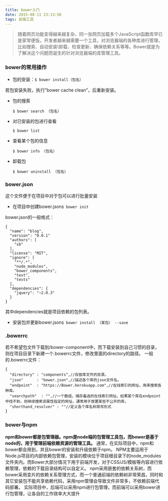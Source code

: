 ```yaml
---
title: bower入门
date: 2015-08-11 23:13:58
tags: 前端工具
---
```


> 随着网页功能变得越来越复杂，同一张网页加载多个JavaScript函数库早已是家常便饭。开发者越来越需要一个工具，对浏览器端的各种库进行管理，比如搜索、自动安装\卸载、检查更新、确保依赖关系等等。Bower就是为了解决这个问题而诞生的针对浏览器端的库管理工具。

### bower的常用操作

- 包的安装：`$ bower install（包名）`

若包安装失败，执行”bower cache clean”，后重新安装。

- 包的搜索

  ```
  $ bower search （包名）
  ```

- 对已安装的包进行查看

  ```
  $ bower list
  ```


- 查看某个包的信息

  ```
  $ bower info （包名）
  ```

- 卸载包

  ```
  $ bower uninstall （包名）
  ```

### bower.json

这个文件便于在项目中对于包可以进行批量安装

- 在项目中创建bower.json`$ bower init`

bower.json的一般格式：

```
{
  "name": "blog",  
  "version": "0.0.1"     
  "authors": [
    "sb"
  ],
  "license": "MIT",
  "ignore": [      
    "**/.*",    
    "node_modules",      
    "bower_components",    
    "test",
    "tests"
  ],
  "dependencies": {
    "jquery": "~2.0.3"
  }
}
```

其中dependencies就是项目依赖的包列表。

- 安装包并更新bower.json`$ bower install （某包） --save`

### .bowerrc

若不希望包文件下载到/bower-component中，而下载安装到自己习惯的目录，则在项目目录下新建一个.bowerrc文件，修改里面的directory的路径。
一般的.bowerrc文件：

```
{
  "directory" : "components",//存放库文件的目录。
  "json"      : "bower.json",//描述各个库的json文件名。
  "endpoint"  : "https://Bower.herokuapp.com",//在线索引的网址，用来搜索各种库。
  "searchpath"  : "",//一个数组，储存备选的在线索引网址。如果某个库在endpoint中找不到，则继续搜索该属性指定的网址，通常用于放置某些不公开的库。
  "shorthand_resolver" : ""//定义各个库名称简写形式
}
```

### bower与npm

**npm和bower都是包管理器。npm是node端的包管理工具包，而bower是基于node的，用于管理前端依赖资源的管理工具。**
通常，在实际项目中，npm和bower都会用到，并且bower的安装和升级依赖于npm。
NPM主要运用于Node.js项目的内部依赖包管理，安装的模块位于项目根目录下的node_modules文件夹内。而Bower大部分情况下用于前端开发，对于CSS/JS/模板等内容进行依赖管理，依赖的下载目录结构可以自定义。
npm采用嵌套的依赖关系树，而bower采用变片的依赖关系管理方式，而一个普通前端的依赖树非常荣昌，同时和其它安装包不能共享依赖代码，采用npm管理会导致文件非常多，不依赖前端代码部署。
实际项目中，后端可以采用npm进行包管理，而前端可以采用bower进行包管理，让各自的工作效率大大提升